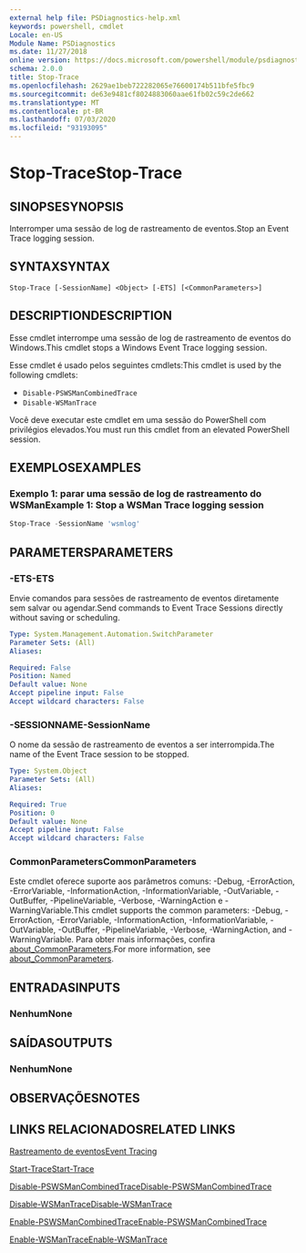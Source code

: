 ```yaml
---
external help file: PSDiagnostics-help.xml
keywords: powershell, cmdlet
Locale: en-US
Module Name: PSDiagnostics
ms.date: 11/27/2018
online version: https://docs.microsoft.com/powershell/module/psdiagnostics/stop-trace?view=powershell-7&WT.mc_id=ps-gethelp
schema: 2.0.0
title: Stop-Trace
ms.openlocfilehash: 2629ae1beb722282065e76600174b511bfe5fbc9
ms.sourcegitcommit: de63e9481cf8024883060aae61fb02c59c2de662
ms.translationtype: MT
ms.contentlocale: pt-BR
ms.lasthandoff: 07/03/2020
ms.locfileid: "93193095"
---
```

# <span data-ttu-id="5762a-103">Stop-Trace</span><span class="sxs-lookup"><span data-stu-id="5762a-103">Stop-Trace</span></span>

## <span data-ttu-id="5762a-104">SINOPSE</span><span class="sxs-lookup"><span data-stu-id="5762a-104">SYNOPSIS</span></span>
<span data-ttu-id="5762a-105">Interromper uma sessão de log de rastreamento de eventos.</span><span class="sxs-lookup"><span data-stu-id="5762a-105">Stop an Event Trace logging session.</span></span>

## <span data-ttu-id="5762a-106">SYNTAX</span><span class="sxs-lookup"><span data-stu-id="5762a-106">SYNTAX</span></span>

```
Stop-Trace [-SessionName] <Object> [-ETS] [<CommonParameters>]
```

## <span data-ttu-id="5762a-107">DESCRIPTION</span><span class="sxs-lookup"><span data-stu-id="5762a-107">DESCRIPTION</span></span>

<span data-ttu-id="5762a-108">Esse cmdlet interrompe uma sessão de log de rastreamento de eventos do Windows.</span><span class="sxs-lookup"><span data-stu-id="5762a-108">This cmdlet stops a Windows Event Trace logging session.</span></span>

<span data-ttu-id="5762a-109">Esse cmdlet é usado pelos seguintes cmdlets:</span><span class="sxs-lookup"><span data-stu-id="5762a-109">This cmdlet is used by the following cmdlets:</span></span>

- `Disable-PSWSManCombinedTrace`
- `Disable-WSManTrace`

<span data-ttu-id="5762a-110">Você deve executar este cmdlet em uma sessão do PowerShell com privilégios elevados.</span><span class="sxs-lookup"><span data-stu-id="5762a-110">You must run this cmdlet from an elevated PowerShell session.</span></span>

## <span data-ttu-id="5762a-111">EXEMPLOS</span><span class="sxs-lookup"><span data-stu-id="5762a-111">EXAMPLES</span></span>

### <span data-ttu-id="5762a-112">Exemplo 1: parar uma sessão de log de rastreamento do WSMan</span><span class="sxs-lookup"><span data-stu-id="5762a-112">Example 1: Stop a WSMan Trace logging session</span></span>

```powershell
Stop-Trace -SessionName 'wsmlog'
```

## <span data-ttu-id="5762a-113">PARAMETERS</span><span class="sxs-lookup"><span data-stu-id="5762a-113">PARAMETERS</span></span>

### <span data-ttu-id="5762a-114">-ETS</span><span class="sxs-lookup"><span data-stu-id="5762a-114">-ETS</span></span>
<span data-ttu-id="5762a-115">Envie comandos para sessões de rastreamento de eventos diretamente sem salvar ou agendar.</span><span class="sxs-lookup"><span data-stu-id="5762a-115">Send commands to Event Trace Sessions directly without saving or scheduling.</span></span>

```yaml
Type: System.Management.Automation.SwitchParameter
Parameter Sets: (All)
Aliases:

Required: False
Position: Named
Default value: None
Accept pipeline input: False
Accept wildcard characters: False
```

### <span data-ttu-id="5762a-116">-SESSIONNAME</span><span class="sxs-lookup"><span data-stu-id="5762a-116">-SessionName</span></span>
<span data-ttu-id="5762a-117">O nome da sessão de rastreamento de eventos a ser interrompida.</span><span class="sxs-lookup"><span data-stu-id="5762a-117">The name of the Event Trace session to be stopped.</span></span>

```yaml
Type: System.Object
Parameter Sets: (All)
Aliases:

Required: True
Position: 0
Default value: None
Accept pipeline input: False
Accept wildcard characters: False
```

### <span data-ttu-id="5762a-118">CommonParameters</span><span class="sxs-lookup"><span data-stu-id="5762a-118">CommonParameters</span></span>
<span data-ttu-id="5762a-119">Este cmdlet oferece suporte aos parâmetros comuns: -Debug, -ErrorAction, -ErrorVariable, -InformationAction, -InformationVariable, -OutVariable, -OutBuffer, -PipelineVariable, -Verbose, -WarningAction e -WarningVariable.</span><span class="sxs-lookup"><span data-stu-id="5762a-119">This cmdlet supports the common parameters: -Debug, -ErrorAction, -ErrorVariable, -InformationAction, -InformationVariable, -OutVariable, -OutBuffer, -PipelineVariable, -Verbose, -WarningAction, and -WarningVariable.</span></span> <span data-ttu-id="5762a-120">Para obter mais informações, confira [about_CommonParameters](https://go.microsoft.com/fwlink/?LinkID=113216).</span><span class="sxs-lookup"><span data-stu-id="5762a-120">For more information, see [about_CommonParameters](https://go.microsoft.com/fwlink/?LinkID=113216).</span></span>

## <span data-ttu-id="5762a-121">ENTRADAS</span><span class="sxs-lookup"><span data-stu-id="5762a-121">INPUTS</span></span>

### <span data-ttu-id="5762a-122">Nenhum</span><span class="sxs-lookup"><span data-stu-id="5762a-122">None</span></span>

## <span data-ttu-id="5762a-123">SAÍDAS</span><span class="sxs-lookup"><span data-stu-id="5762a-123">OUTPUTS</span></span>

### <span data-ttu-id="5762a-124">Nenhum</span><span class="sxs-lookup"><span data-stu-id="5762a-124">None</span></span>

## <span data-ttu-id="5762a-125">OBSERVAÇÕES</span><span class="sxs-lookup"><span data-stu-id="5762a-125">NOTES</span></span>

## <span data-ttu-id="5762a-126">LINKS RELACIONADOS</span><span class="sxs-lookup"><span data-stu-id="5762a-126">RELATED LINKS</span></span>

[<span data-ttu-id="5762a-127">Rastreamento de eventos</span><span class="sxs-lookup"><span data-stu-id="5762a-127">Event Tracing</span></span>](/windows/desktop/ETW/event-tracing-portal)

[<span data-ttu-id="5762a-128">Start-Trace</span><span class="sxs-lookup"><span data-stu-id="5762a-128">Start-Trace</span></span>](start-trace.md)

[<span data-ttu-id="5762a-129">Disable-PSWSManCombinedTrace</span><span class="sxs-lookup"><span data-stu-id="5762a-129">Disable-PSWSManCombinedTrace</span></span>](Disable-PSWSManCombinedTrace.md)

[<span data-ttu-id="5762a-130">Disable-WSManTrace</span><span class="sxs-lookup"><span data-stu-id="5762a-130">Disable-WSManTrace</span></span>](Disable-WSManTrace.md)

[<span data-ttu-id="5762a-131">Enable-PSWSManCombinedTrace</span><span class="sxs-lookup"><span data-stu-id="5762a-131">Enable-PSWSManCombinedTrace</span></span>](Enable-PSWSManCombinedTrace.md)

[<span data-ttu-id="5762a-132">Enable-WSManTrace</span><span class="sxs-lookup"><span data-stu-id="5762a-132">Enable-WSManTrace</span></span>](Enable-WSManTrace.md)
